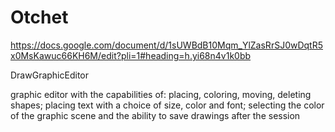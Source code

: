 # Otchet

https://docs.google.com/document/d/1sUWBdB10Mqm_YlZasRrSJ0wDqtR5x0MsKawuc66KH6M/edit?pli=1#heading=h.yi68n4v1k0bb


DrawGraphicEditor

graphic editor with the capabilities of: placing, coloring, moving, deleting shapes; placing text with a choice of size, color and font; selecting the color of the graphic scene and the ability to save drawings after the session
